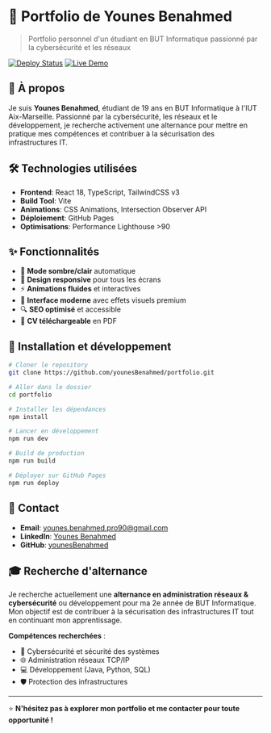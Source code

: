 # 🚀 Portfolio de Younes Benahmed

> Portfolio personnel d'un étudiant en BUT Informatique passionné par la cybersécurité et les réseaux

[![Deploy Status](https://github.com/younesBenahmed/portfolio/workflows/Deploy%20to%20GitHub%20Pages/badge.svg)](https://github.com/younesBenahmed/portfolio/actions)
[![Live Demo](https://img.shields.io/badge/demo-live-brightgreen.svg)](https://younesbenahmed.github.io/portfolio/)

## 🎯 À propos

Je suis **Younes Benahmed**, étudiant de 19 ans en BUT Informatique à l'IUT Aix-Marseille. Passionné par la cybersécurité, les réseaux et le développement, je recherche activement une alternance pour mettre en pratique mes compétences et contribuer à la sécurisation des infrastructures IT.

## 🛠️ Technologies utilisées

- **Frontend**: React 18, TypeScript, TailwindCSS v3
- **Build Tool**: Vite
- **Animations**: CSS Animations, Intersection Observer API
- **Déploiement**: GitHub Pages
- **Optimisations**: Performance Lighthouse >90

## ✨ Fonctionnalités

- 🌙 **Mode sombre/clair** automatique
- 📱 **Design responsive** pour tous les écrans  
- ⚡ **Animations fluides** et interactives
- 🎨 **Interface moderne** avec effets visuels premium
- 🔍 **SEO optimisé** et accessible
- 📄 **CV téléchargeable** en PDF

## 🚀 Installation et développement

```bash
# Cloner le repository
git clone https://github.com/younesBenahmed/portfolio.git

# Aller dans le dossier
cd portfolio

# Installer les dépendances
npm install

# Lancer en développement
npm run dev

# Build de production
npm run build

# Déployer sur GitHub Pages
npm run deploy
```

## 📧 Contact

- **Email**: [younes.benahmed.pro90@gmail.com](mailto:younes.benahmed.pro90@gmail.com)
- **LinkedIn**: [Younes Benahmed](https://linkedin.com/in/younes-benahmed)
- **GitHub**: [younesBenahmed](https://github.com/younesBenahmed)

## 🎓 Recherche d'alternance

Je recherche actuellement une **alternance en administration réseaux & cybersécurité** ou développement pour ma 2e année de BUT Informatique. Mon objectif est de contribuer à la sécurisation des infrastructures IT tout en continuant mon apprentissage.

**Compétences recherchées** :
- 🔐 Cybersécurité et sécurité des systèmes
- 🌐 Administration réseaux TCP/IP
- 💻 Développement (Java, Python, SQL)
- 🛡️ Protection des infrastructures

---

⭐ **N'hésitez pas à explorer mon portfolio et me contacter pour toute opportunité !**
